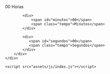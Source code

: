 <!DOCTYPE html>
<html lang="pt-br">
<head>
    <meta charset="UTF-8">
    <meta http-equiv="X-UA-Compatible" content="IE=edge">
    <meta name="viewport" content="width=device-width, initial-scale=1.0">
    <link rel="stylesheet" href="assets/css/style.css">
    <title>Relógio Digital</title>
</head>
<body>
    <div class="relogio">
            <div>
                <span id="horas">00</span>
                <span class="tempo">Horas</span>
            </div>

            <div>
                <span id="minutos">00</span>
                <span class="tempo">Minutos</span>
            </div>

            <div>
               <span id="segundos">00</span>
               <span class="tempo">Segundos</span>
            </div>
        </div>
    </div>

    <script src="assets/js/index.js"></script>
</body>
</html>

